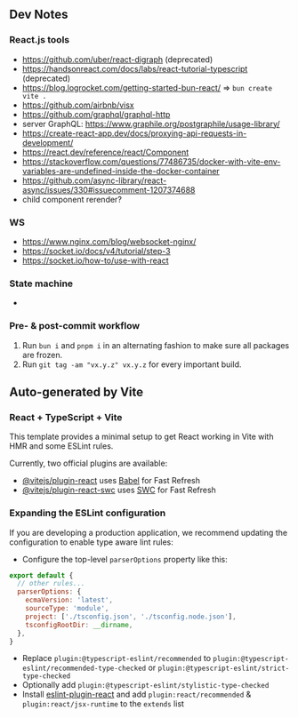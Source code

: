 ## Dev Notes
### React.js tools
- https://github.com/uber/react-digraph (deprecated)
- https://handsonreact.com/docs/labs/react-tutorial-typescript (deprecated)
- https://blog.logrocket.com/getting-started-bun-react/ ⇒ `bun create vite .`
- https://github.com/airbnb/visx
- https://github.com/graphql/graphql-http
- server GraphQL: https://www.graphile.org/postgraphile/usage-library/
- https://create-react-app.dev/docs/proxying-api-requests-in-development/
- https://react.dev/reference/react/Component
- https://stackoverflow.com/questions/77486735/docker-with-vite-env-variables-are-undefined-inside-the-docker-container
- https://github.com/async-library/react-async/issues/330#issuecomment-1207374688
- child component rerender?

### WS
- https://www.nginx.com/blog/websocket-nginx/
- https://socket.io/docs/v4/tutorial/step-3
- https://socket.io/how-to/use-with-react

### State machine
- 

### Pre- & post-commit workflow
1. Run `bun i` and `pnpm i` in an alternating fashion to make sure all packages are frozen.
2. Run `git tag -am "vx.y.z" vx.y.z` for every important build.

## Auto-generated by Vite
### React + TypeScript + Vite

This template provides a minimal setup to get React working in Vite with HMR and some ESLint rules.

Currently, two official plugins are available:

- [@vitejs/plugin-react](https://github.com/vitejs/vite-plugin-react/blob/main/packages/plugin-react/README.md) uses [Babel](https://babeljs.io/) for Fast Refresh
- [@vitejs/plugin-react-swc](https://github.com/vitejs/vite-plugin-react-swc) uses [SWC](https://swc.rs/) for Fast Refresh

### Expanding the ESLint configuration

If you are developing a production application, we recommend updating the configuration to enable type aware lint rules:

- Configure the top-level `parserOptions` property like this:

```js
export default {
  // other rules...
  parserOptions: {
    ecmaVersion: 'latest',
    sourceType: 'module',
    project: ['./tsconfig.json', './tsconfig.node.json'],
    tsconfigRootDir: __dirname,
  },
}
```

- Replace `plugin:@typescript-eslint/recommended` to `plugin:@typescript-eslint/recommended-type-checked` or `plugin:@typescript-eslint/strict-type-checked`
- Optionally add `plugin:@typescript-eslint/stylistic-type-checked`
- Install [eslint-plugin-react](https://github.com/jsx-eslint/eslint-plugin-react) and add `plugin:react/recommended` & `plugin:react/jsx-runtime` to the `extends` list
